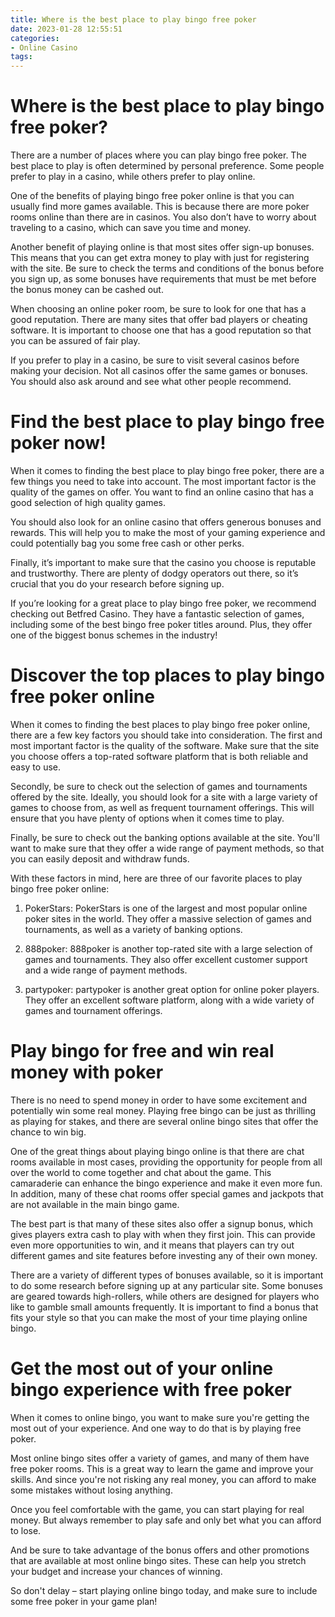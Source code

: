 ```yaml
---
title: Where is the best place to play bingo free poker
date: 2023-01-28 12:55:51
categories:
- Online Casino
tags:
---
```



#  Where is the best place to play bingo free poker?

There are a number of places where you can play bingo free poker. The best place to play is often determined by personal preference. Some people prefer to play in a casino, while others prefer to play online.

One of the benefits of playing bingo free poker online is that you can usually find more games available. This is because there are more poker rooms online than there are in casinos. You also don’t have to worry about traveling to a casino, which can save you time and money.

Another benefit of playing online is that most sites offer sign-up bonuses. This means that you can get extra money to play with just for registering with the site. Be sure to check the terms and conditions of the bonus before you sign up, as some bonuses have requirements that must be met before the bonus money can be cashed out.

When choosing an online poker room, be sure to look for one that has a good reputation. There are many sites that offer bad players or cheating software. It is important to choose one that has a good reputation so that you can be assured of fair play.

If you prefer to play in a casino, be sure to visit several casinos before making your decision. Not all casinos offer the same games or bonuses. You should also ask around and see what other people recommend.

#  Find the best place to play bingo free poker now!

When it comes to finding the best place to play bingo free poker, there are a few things you need to take into account. The most important factor is the quality of the games on offer. You want to find an online casino that has a good selection of high quality games.

You should also look for an online casino that offers generous bonuses and rewards. This will help you to make the most of your gaming experience and could potentially bag you some free cash or other perks.

Finally, it’s important to make sure that the casino you choose is reputable and trustworthy. There are plenty of dodgy operators out there, so it’s crucial that you do your research before signing up.

If you’re looking for a great place to play bingo free poker, we recommend checking out Betfred Casino. They have a fantastic selection of games, including some of the best bingo free poker titles around. Plus, they offer one of the biggest bonus schemes in the industry!

#  Discover the top places to play bingo free poker online

When it comes to finding the best places to play bingo free poker online, there are a few key factors you should take into consideration. The first and most important factor is the quality of the software. Make sure that the site you choose offers a top-rated software platform that is both reliable and easy to use.

Secondly, be sure to check out the selection of games and tournaments offered by the site. Ideally, you should look for a site with a large variety of games to choose from, as well as frequent tournament offerings. This will ensure that you have plenty of options when it comes time to play.

Finally, be sure to check out the banking options available at the site. You'll want to make sure that they offer a wide range of payment methods, so that you can easily deposit and withdraw funds.

With these factors in mind, here are three of our favorite places to play bingo free poker online:

1) PokerStars: PokerStars is one of the largest and most popular online poker sites in the world. They offer a massive selection of games and tournaments, as well as a variety of banking options.

2) 888poker: 888poker is another top-rated site with a large selection of games and tournaments. They also offer excellent customer support and a wide range of payment methods.

3) partypoker: partypoker is another great option for online poker players. They offer an excellent software platform, along with a wide variety of games and tournament offerings.

#  Play bingo for free and win real money with poker

There is no need to spend money in order to have some excitement and potentially win some real money. Playing free bingo can be just as thrilling as playing for stakes, and there are several online bingo sites that offer the chance to win big.

One of the great things about playing bingo online is that there are chat rooms available in most cases, providing the opportunity for people from all over the world to come together and chat about the game. This camaraderie can enhance the bingo experience and make it even more fun. In addition, many of these chat rooms offer special games and jackpots that are not available in the main bingo game.

The best part is that many of these sites also offer a signup bonus, which gives players extra cash to play with when they first join. This can provide even more opportunities to win, and it means that players can try out different games and site features before investing any of their own money.

There are a variety of different types of bonuses available, so it is important to do some research before signing up at any particular site. Some bonuses are geared towards high-rollers, while others are designed for players who like to gamble small amounts frequently. It is important to find a bonus that fits your style so that you can make the most of your time playing online bingo.

#  Get the most out of your online bingo experience with free poker

When it comes to online bingo, you want to make sure you're getting the most out of your experience. And one way to do that is by playing free poker.

Most online bingo sites offer a variety of games, and many of them have free poker rooms. This is a great way to learn the game and improve your skills. And since you're not risking any real money, you can afford to make some mistakes without losing anything.

Once you feel comfortable with the game, you can start playing for real money. But always remember to play safe and only bet what you can afford to lose.

And be sure to take advantage of the bonus offers and other promotions that are available at most online bingo sites. These can help you stretch your budget and increase your chances of winning.

So don't delay – start playing online bingo today, and make sure to include some free poker in your game plan!